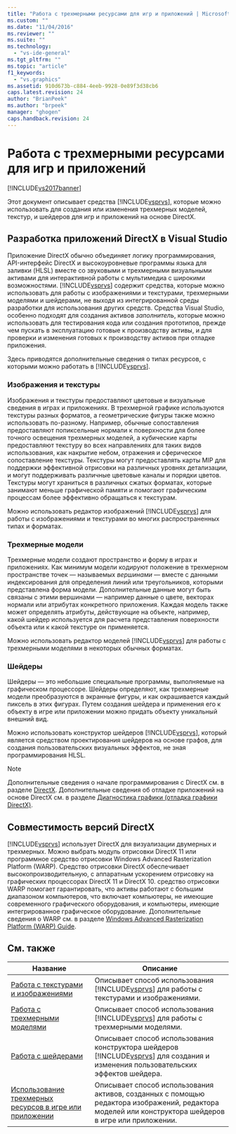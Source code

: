 ```yaml
---
title: "Работа с трехмерными ресурсами для игр и приложений | Microsoft Docs"
ms.custom: ""
ms.date: "11/04/2016"
ms.reviewer: ""
ms.suite: ""
ms.technology: 
  - "vs-ide-general"
ms.tgt_pltfrm: ""
ms.topic: "article"
f1_keywords: 
  - "vs.graphics"
ms.assetid: 910d673b-c884-4eeb-9928-0e89f3d38cb6
caps.latest.revision: 24
author: "BrianPeek"
ms.author: "brpeek"
manager: "ghogen"
caps.handback.revision: 24
---
```

# Работа с трехмерными ресурсами для игр и приложений
[!INCLUDE[vs2017banner](../code-quality/includes/vs2017banner.md)]

Этот документ описывает средства [!INCLUDE[vsprvs](../code-quality/includes/vsprvs_md.md)], которые можно использовать для создания или изменения трехмерных моделей, текстур, и шейдеров для игр и приложений на основе DirectX.  
  
## Разработка приложений DirectX в Visual Studio  
 Приложение DirectX обычно объединяет логику программирования, API\-интерфейс DirectX и высокоуровневые программы языка для заливки \(HLSL\) вместе со звуковыми и трехмерными визуальными активами для интерактивной работы с мультимедиа с широкими возможностями.  [!INCLUDE[vsprvs](../code-quality/includes/vsprvs_md.md)] содержит средства, которые можно использовать для работы с изображениями и текстурами, трехмерными моделями и шейдерами, не выходя из интегрированной среды разработки для использования других средств.  Средства Visual Studio, особенно подходят для создания активов *заполнитель*, которые можно использовать для тестирования кода или создания прототипов, прежде чем пускать в эксплуатацию готовые к производству активы, и для проверки и изменения готовых к производству активов при отладке приложения.  
  
 Здесь приводятся дополнительные сведения о типах ресурсов, с которыми можно работать в [!INCLUDE[vsprvs](../code-quality/includes/vsprvs_md.md)].  
  
### Изображения и текстуры  
 Изображения и текстуры предоставляют цветовые и визуальные сведения в играх и приложениях.  В трехмерной графике используются текстуры разных форматов, а геометрические фигуры также можно использовать по\-разному.  Например, обычные сопоставления предоставляют попиксельные нормали к поверхности для более точного освещения трехмерных моделей, а кубические карты предоставляют текстуру во всех направлениях для таких видов использования, как накрытие небом, отражения и сферическое сопоставление текстуры.  Текстуры могут предоставлять карты MIP для поддержки эффективной отрисовки на различных уровнях детализации, и могут поддерживать различные цветовые каналы и порядки цветов.  Текстуры могут храниться в различных сжатых форматах, которые занимают меньше графической памяти и помогают графическим процессам более эффективно обращаться к текстурам.  
  
 Можно использовать редактор изображений [!INCLUDE[vsprvs](../code-quality/includes/vsprvs_md.md)] для работы с изображениями и текстурами во многих распространенных типах и форматах.  
  
### Трехмерные модели  
 Трехмерные модели создают пространство и форму в играх и приложениях.  Как минимум модели кодируют положение в трехмерном пространстве точек — называемых *вершинами* — вместе с данными индексирования для определения линий или треугольников, которыми представлена форма модели.  Дополнительные данные могут быть связаны с этими вершинами — например данные о цвете, векторах нормали или атрибутах  конкретного приложения.  Каждая модель также может определять атрибуты, действующие на объекте, например, какой шейдер используется для расчета представления поверхности объекта или к какой текстуре он применяется.  
  
 Можно использовать редактор моделей [!INCLUDE[vsprvs](../code-quality/includes/vsprvs_md.md)] для работы с трехмерными моделями в некоторых обычных форматах.  
  
### Шейдеры  
 Шейдеры — это небольшие специальные программы, выполняемые на графическом процессоре.  Шейдеры определяют, как трехмерные модели преобразуются в экранные фигуры, и как окрашивается каждый пиксель в этих фигурах.  Путем создания шейдера и применения его к объекту в игре или приложении можно придать объекту уникальный внешний вид.  
  
 Можно использовать конструктор шейдеров [!INCLUDE[vsprvs](../code-quality/includes/vsprvs_md.md)], который является средством проектирования шейдеров на основе графов, для создания пользовательских визуальных эффектов, не зная программирования HLSL.  
  
> [!NOTE]
>  Дополнительные сведения о начале программирования с DirectX см. в разделе [DirectX](http://go.microsoft.com/fwlink/p/?LinkId=224633).  Дополнительные сведения об отладке приложений на основе DirectX см. в разделе [Диагностика графики \(отладка графики DirectX\)](../debugger/visual-studio-graphics-diagnostics.md).  
  
## Совместимость версий DirectX  
 [!INCLUDE[vsprvs](../code-quality/includes/vsprvs_md.md)] использует DirectX для визуализации двумерных и трехмерных.  Можно выбрать модуль отрисовки DirectX 11 или программное средство отрисовки Windows Advanced Rasterization Platform \(WARP\).  Средство отрисовки DirectX обеспечивает высокопроизводительную, с аппаратным ускорением отрисовку на графических процессорах DirectX 11 и DirectX 10.  средство отрисовки WARP помогает гарантировать, что активы работают с большим диапазоном компьютеров, что включает компьютеры, не имеющие современного графического оборудования, и компьютеры, имеющие интегрированное графическое оборудование.  Дополнительные сведения о WARP см. в разделе [Windows Advanced Rasterization Platform \(WARP\) Guide](http://go.microsoft.com/fwlink/p/?LinkId=224634).  
  
## См. также  
  
|Название|Описание|  
|--------------|--------------|  
|[Работа с текстурами и изображениями](../designers/working-with-textures-and-images.md)|Описывает способ использования [!INCLUDE[vsprvs](../code-quality/includes/vsprvs_md.md)] для работы с текстурами и изображениями.|  
|[Работа с трехмерными моделями](../designers/working-with-3-d-models.md)|Описывает способ использования [!INCLUDE[vsprvs](../code-quality/includes/vsprvs_md.md)] для работы с трехмерными моделями.|  
|[Работа с шейдерами](../designers/working-with-shaders.md)|Описывает способ использования конструктора шейдеров [!INCLUDE[vsprvs](../code-quality/includes/vsprvs_md.md)] для создания и изменения пользовательских эффектов шейдера.|  
|[Использование трехмерных ресурсов в игре или приложении](../designers/using-3-d-assets-in-your-game-or-app.md)|Описывает способ использования активов, созданных с помощью редактора изображений, редактора моделей или конструктора шейдеров в игре или приложении.|